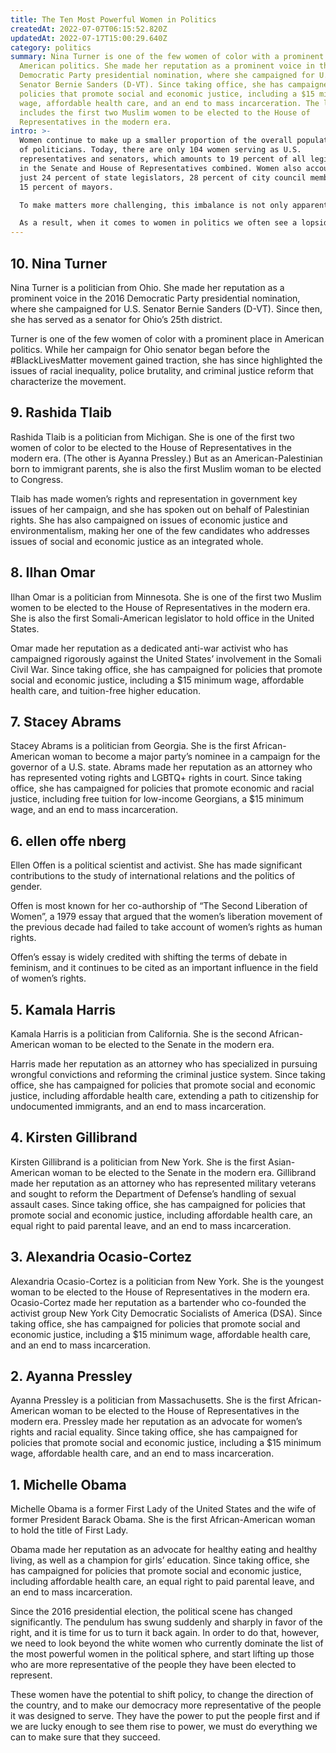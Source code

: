 ```yaml
---
title: The Ten Most Powerful Women in Politics
createdAt: 2022-07-07T06:15:52.820Z
updatedAt: 2022-07-17T15:00:29.640Z
category: politics
summary: Nina Turner is one of the few women of color with a prominent place in
  American politics. She made her reputation as a prominent voice in the 2016
  Democratic Party presidential nomination, where she campaigned for U.S.
  Senator Bernie Sanders (D-VT). Since taking office, she has campaigned for
  policies that promote social and economic justice, including a $15 minimum
  wage, affordable health care, and an end to mass incarceration. The list
  includes the first two Muslim women to be elected to the House of
  Representatives in the modern era.
intro: >-
  Women continue to make up a smaller proportion of the overall population
  of politicians. Today, there are only 104 women serving as U.S.
  representatives and senators, which amounts to 19 percent of all legislators
  in the Senate and House of Representatives combined. Women also account for
  just 24 percent of state legislators, 28 percent of city council members, and
  15 percent of mayors. 

  To make matters more challenging, this imbalance is not only apparent but also more pronounced in the political sphere than in any other industry. In business management, for example, women hold almost half (44%) of executive roles . But in government? They account for less than one-fifth (19%) of state legislators, city council members, and mayors combined.

  As a result, when it comes to women in politics we often see a lopsided list that skews toward white cisgender able-bodied wealthy educated privileged women who look very little like the rest of us. And while we’re happy to see these women rising up as leaders within government — they are after all our representatives — we can do better…and we must do better if we want our democracy back from the patriarchy that currently controls it so thoroughly.
---
```


## 10. Nina Turner

Nina Turner is a politician from Ohio. She made her reputation as a prominent voice in the 2016 Democratic Party presidential nomination, where she campaigned for U.S. Senator Bernie Sanders (D-VT). Since then, she has served as a senator for Ohio’s 25th district.

Turner is one of the few women of color with a prominent place in American politics. While her campaign for Ohio senator began before the #BlackLivesMatter movement gained traction, she has since highlighted the issues of racial inequality, police brutality, and criminal justice reform that characterize the movement.

## 9. Rashida Tlaib

Rashida Tlaib is a politician from Michigan. She is one of the first two women of color to be elected to the House of Representatives in the modern era. (The other is Ayanna Pressley.) But as an American-Palestinian born to immigrant parents, she is also the first Muslim woman to be elected to Congress.

Tlaib has made women’s rights and representation in government key issues of her campaign, and she has spoken out on behalf of Palestinian rights. She has also campaigned on issues of economic justice and environmentalism, making her one of the few candidates who addresses issues of social and economic justice as an integrated whole.

## 8. Ilhan Omar

Ilhan Omar is a politician from Minnesota. She is one of the first two Muslim women to be elected to the House of Representatives in the modern era. She is also the first Somali-American legislator to hold office in the United States.

Omar made her reputation as a dedicated anti-war activist who has campaigned rigorously against the United States’ involvement in the Somali Civil War. Since taking office, she has campaigned for policies that promote social and economic justice, including a $15 minimum wage, affordable health care, and tuition-free higher education.

## 7. Stacey Abrams

Stacey Abrams is a politician from Georgia. She is the first African-American woman to become a major party’s nominee in a campaign for the governor of a U.S. state.
Abrams made her reputation as an attorney who has represented voting rights and LGBTQ+ rights in court. Since taking office, she has campaigned for policies that promote economic and racial justice, including free tuition for low-income Georgians, a $15 minimum wage, and an end to mass incarceration.

## 6. ellen offe nberg

Ellen Offen is a political scientist and activist. She has made significant contributions to the study of international relations and the politics of gender.

Offen is most known for her co-authorship of “The Second Liberation of Women”, a 1979 essay that argued that the women’s liberation movement of the previous decade had failed to take account of women’s rights as human rights.

Offen’s essay is widely credited with shifting the terms of debate in feminism, and it continues to be cited as an important influence in the field of women’s rights.

## 5. Kamala Harris

Kamala Harris is a politician from California. She is the second African-American woman to be elected to the Senate in the modern era.

Harris made her reputation as an attorney who has specialized in pursuing wrongful convictions and reforming the criminal justice system. Since taking office, she has campaigned for policies that promote social and economic justice, including affordable health care, extending a path to citizenship for undocumented immigrants, and an end to mass incarceration.

## 4. Kirsten Gillibrand

Kirsten Gillibrand is a politician from New York. She is the first Asian-American woman to be elected to the Senate in the modern era.
Gillibrand made her reputation as an attorney who has represented military veterans and sought to reform the Department of Defense’s handling of sexual assault cases. Since taking office, she has campaigned for policies that promote social and economic justice, including affordable health care, an equal right to paid parental leave, and an end to mass incarceration.

## 3. Alexandria Ocasio-Cortez

Alexandria Ocasio-Cortez is a politician from New York. She is the youngest woman to be elected to the House of Representatives in the modern era.
Ocasio-Cortez made her reputation as a bartender who co-founded the activist group New York City Democratic Socialists of America (DSA). Since taking office, she has campaigned for policies that promote social and economic justice, including a $15 minimum wage, affordable health care, and an end to mass incarceration.

## 2. Ayanna Pressley

Ayanna Pressley is a politician from Massachusetts. She is the first African-American woman to be elected to the House of Representatives in the modern era.
Pressley made her reputation as an advocate for women’s rights and racial equality. Since taking office, she has campaigned for policies that promote social and economic justice, including a $15 minimum wage, affordable health care, and an end to mass incarceration.

## 1. Michelle Obama

Michelle Obama is a former First Lady of the United States and the wife of former President Barack Obama. She is the first African-American woman to hold the title of First Lady.

Obama made her reputation as an advocate for healthy eating and healthy living, as well as a champion for girls’ education. Since taking office, she has campaigned for policies that promote social and economic justice, including affordable health care, an equal right to paid parental leave, and an end to mass incarceration.

Since the 2016 presidential election, the political scene has changed significantly. The pendulum has swung suddenly and sharply in favor of the right, and it is time for us to turn it back again. In order to do that, however, we need to look beyond the white women who currently dominate the list of the most powerful women in the political sphere, and start lifting up those who are more representative of the people they have been elected to represent.

These women have the potential to shift policy, to change the direction of the country, and to make our democracy more representative of the people it was designed to serve. They have the power to put the people first and if we are lucky enough to see them rise to power, we must do everything we can to make sure that they succeed.

